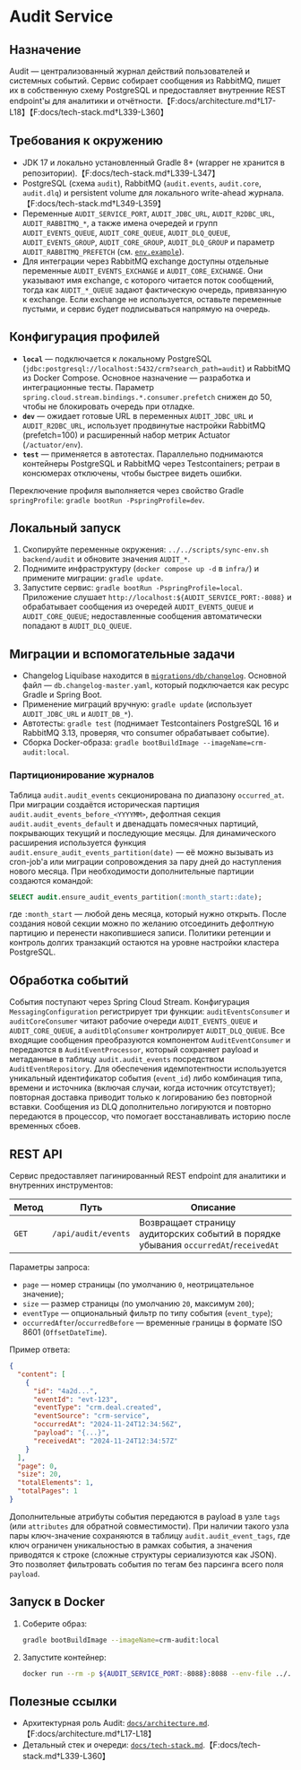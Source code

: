 # Audit Service

## Назначение
Audit — централизованный журнал действий пользователей и системных событий. Сервис собирает сообщения из RabbitMQ, пишет их в собственную схему PostgreSQL и предоставляет внутренние REST endpoint'ы для аналитики и отчётности.【F:docs/architecture.md†L17-L18】【F:docs/tech-stack.md†L339-L360】

## Требования к окружению
- JDK 17 и локально установленный Gradle 8+ (wrapper не хранится в репозитории).【F:docs/tech-stack.md†L339-L347】
- PostgreSQL (схема `audit`), RabbitMQ (`audit.events`, `audit.core`, `audit.dlq`) и persistent volume для локального write-ahead журнала.【F:docs/tech-stack.md†L349-L359】
- Переменные `AUDIT_SERVICE_PORT`, `AUDIT_JDBC_URL`, `AUDIT_R2DBC_URL`, `AUDIT_RABBITMQ_*`, а также имена очередей и групп `AUDIT_EVENTS_QUEUE`, `AUDIT_CORE_QUEUE`, `AUDIT_DLQ_QUEUE`, `AUDIT_EVENTS_GROUP`, `AUDIT_CORE_GROUP`, `AUDIT_DLQ_GROUP` и параметр `AUDIT_RABBITMQ_PREFETCH` (см. [`env.example`](../../env.example)).
- Для интеграции через RabbitMQ exchange доступны отдельные переменные `AUDIT_EVENTS_EXCHANGE` и `AUDIT_CORE_EXCHANGE`. Они указывают имя exchange, с которого читается поток сообщений, тогда как `AUDIT_*_QUEUE` задают фактическую очередь, привязанную к exchange. Если exchange не используется, оставьте переменные пустыми, и сервис будет подписываться напрямую на очередь.

## Конфигурация профилей
- **`local`** — подключается к локальному PostgreSQL (`jdbc:postgresql://localhost:5432/crm?search_path=audit`) и RabbitMQ из Docker Compose. Основное назначение — разработка и интеграционные тесты. Параметр `spring.cloud.stream.bindings.*.consumer.prefetch` снижен до 50, чтобы не блокировать очередь при отладке.
- **`dev`** — ожидает готовые URL в переменных `AUDIT_JDBC_URL` и `AUDIT_R2DBC_URL`, использует продвинутые настройки RabbitMQ (prefetch=100) и расширенный набор метрик Actuator (`/actuator/env`).
- **`test`** — применяется в автотестах. Параллельно поднимаются контейнеры PostgreSQL и RabbitMQ через Testcontainers; ретраи в консюмерах отключены, чтобы быстрее видеть ошибки.

Переключение профиля выполняется через свойство Gradle `springProfile`: `gradle bootRun -PspringProfile=dev`.

## Локальный запуск
1. Скопируйте переменные окружения: `../../scripts/sync-env.sh backend/audit` и обновите значения `AUDIT_*`.
2. Поднимите инфраструктуру (`docker compose up -d` в `infra/`) и примените миграции: `gradle update`.
3. Запустите сервис: `gradle bootRun -PspringProfile=local`. Приложение слушает `http://localhost:${AUDIT_SERVICE_PORT:-8088}` и обрабатывает сообщения из очередей `AUDIT_EVENTS_QUEUE` и `AUDIT_CORE_QUEUE`; недоставленные сообщения автоматически попадают в `AUDIT_DLQ_QUEUE`.

## Миграции и вспомогательные задачи
- Changelog Liquibase находится в [`migrations/db/changelog`](migrations/db/changelog). Основной файл — `db.changelog-master.yaml`, который подключается как ресурс Gradle и Spring Boot.
- Применение миграций вручную: `gradle update` (использует `AUDIT_JDBC_URL` и `AUDIT_DB_*`).
- Автотесты: `gradle test` (поднимает Testcontainers PostgreSQL 16 и RabbitMQ 3.13, проверяя, что consumer обрабатывает событие).
- Сборка Docker-образа: `gradle bootBuildImage --imageName=crm-audit:local`.

### Партиционирование журналов

Таблица `audit.audit_events` секционирована по диапазону `occurred_at`. При миграции создаётся историческая партиция `audit.audit_events_before_<YYYYMM>`, дефолтная секция `audit.audit_events_default` и двенадцать помесячных партиций, покрывающих текущий и последующие месяцы. Для динамического расширения используется функция `audit.ensure_audit_events_partition(date)` — её можно вызывать из cron-job'а или миграции сопровождения за пару дней до наступления нового месяца. При необходимости дополнительные партиции создаются командой:

```sql
SELECT audit.ensure_audit_events_partition(:month_start::date);
```

где `:month_start` — любой день месяца, который нужно открыть. После создания новой секции можно по желанию отсоединить дефолтную партицию и перенести накопившиеся записи. Политики ретенции и контроль долгих транзакций остаются на уровне настройки кластера PostgreSQL.

## Обработка событий
События поступают через Spring Cloud Stream. Конфигурация `MessagingConfiguration` регистрирует три функции: `auditEventsConsumer` и `auditCoreConsumer` читают рабочие очереди `AUDIT_EVENTS_QUEUE` и `AUDIT_CORE_QUEUE`, а `auditDlqConsumer` контролирует `AUDIT_DLQ_QUEUE`. Все входящие сообщения преобразуются компонентом `AuditEventConsumer` и передаются в `AuditEventProcessor`, который сохраняет payload и метаданные в таблицу `audit.audit_events` посредством `AuditEventRepository`. Для обеспечения идемпотентности используется уникальный идентификатор события (`event_id`) либо комбинация типа, времени и источника (включая случаи, когда источник отсутствует); повторная доставка приводит только к логированию без повторной вставки. Сообщения из DLQ дополнительно логируются и повторно передаются в процессор, что помогает восстанавливать историю после временных сбоев.

## REST API
Сервис предоставляет пагинированный REST endpoint для аналитики и внутренних инструментов:

| Метод | Путь | Описание |
|-------|------|----------|
| `GET` | `/api/audit/events` | Возвращает страницу аудиторских событий в порядке убывания `occurredAt`/`receivedAt` |

Параметры запроса:

- `page` — номер страницы (по умолчанию `0`, неотрицательное значение);
- `size` — размер страницы (по умолчанию `20`, максимум `200`);
- `eventType` — опциональный фильтр по типу события (`event_type`);
- `occurredAfter`/`occurredBefore` — временные границы в формате ISO 8601 (`OffsetDateTime`).

Пример ответа:

```json
{
  "content": [
    {
      "id": "4a2d...",
      "eventId": "evt-123",
      "eventType": "crm.deal.created",
      "eventSource": "crm-service",
      "occurredAt": "2024-11-24T12:34:56Z",
      "payload": "{...}",
      "receivedAt": "2024-11-24T12:34:57Z"
    }
  ],
  "page": 0,
  "size": 20,
  "totalElements": 1,
  "totalPages": 1
}
```
Дополнительные атрибуты события передаются в payload в узле `tags` (или `attributes` для обратной совместимости). При наличии такого узла пары ключ-значение сохраняются в таблицу `audit.audit_event_tags`, где ключ ограничен уникальностью в рамках события, а значения приводятся к строке (сложные структуры сериализуются как JSON). Это позволяет фильтровать события по тегам без парсинга всего поля `payload`.

## Запуск в Docker
1. Соберите образ:
   ```bash
   gradle bootBuildImage --imageName=crm-audit:local
   ```
2. Запустите контейнер:
   ```bash
   docker run --rm -p ${AUDIT_SERVICE_PORT:-8088}:8088 --env-file ../../env.example crm-audit:local
   ```

## Полезные ссылки
- Архитектурная роль Audit: [`docs/architecture.md`](../../docs/architecture.md#1-общая-структура-сервисов).【F:docs/architecture.md†L17-L18】
- Детальный стек и очереди: [`docs/tech-stack.md`](../../docs/tech-stack.md#audit).【F:docs/tech-stack.md†L339-L360】
